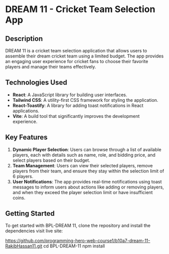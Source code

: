 # DREAM 11 - Cricket Team Selection App

## Description
DREAM 11 is a cricket team selection application that allows users to assemble their dream cricket team using a limited budget. The app provides an engaging user experience for cricket fans to choose their favorite players and manage their teams effectively.

## Technologies Used
- **React**: A JavaScript library for building user interfaces.
- **Tailwind CSS**: A utility-first CSS framework for styling the application.
- **React-Toastify**: A library for adding toast notifications in React applications.
- **Vite**: A build tool that significantly improves the development experience.

## Key Features
1. **Dynamic Player Selection**: Users can browse through a list of available players, each with details such as name, role, and bidding price, and select players based on their budget.
2. **Team Management**: Users can view their selected players, remove players from their team, and ensure they stay within the selection limit of 6 players.
3. **User Notifications**: The app provides real-time notifications using toast messages to inform users about actions like adding or removing players, and when they exceed the player selection limit or have insufficient coins.

## Getting Started
To get started with BPL-DREAM 11, clone the repository and install the dependencies visit live site:

https://github.com/programming-hero-web-course1/b10a7-dream-11-RakibHassan11.git
cd BPL-DREAM-11
npm install

